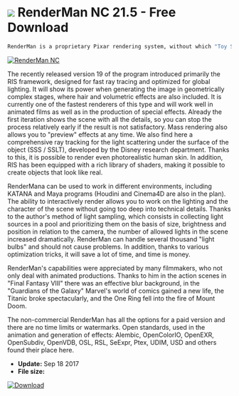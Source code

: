 # ![](https://cdn.softexe.net/static/icon/2/renderman-nc-10830.png) RenderMan NC 21.5 - Free Download

```sh
RenderMan is a proprietary Pixar rendering system, without which "Toy Story" or "Wall-E" would not be created. Now everyone can use it for free, unless they plan to make money on it and set up an account on the Forum - students, researchers, plugin developers and hobbyists, unless it is used for a commercial project. This version can also be used by film studios that want to test the system before they decide to buy it. Details can be found on the RenderMana website.
```
[![RenderMan NC](https:https://tse4.mm.bing.net/th?id=OIP.z1g6G-1fVjCbzzr8-kEk-QHaIe&pid=Api)](https://softexe.net/win/multimedia/graphics-design/renderman-nc:pRhcR.html)

The recently released version 19 of the program introduced primarily the RIS framework, designed for fast ray tracing and optimized for global lighting. It will show its power when generating the image in geometrically complex stages, where hair and volumetric effects are also included. It is currently one of the fastest renderers of this type and will work well in animated films as well as in the production of special effects. Already the first iteration shows the scene with all the details, so you can stop the process relatively early if the result is not satisfactory. Mass rendering also allows you to "preview" effects at any time. We also find here a comprehensive ray tracking for the light scattering under the surface of the object (SSS / SSLT), developed by the Disney research department. Thanks to this, it is possible to render even photorealistic human skin. In addition, RIS has been equipped with a rich library of shaders, making it possible to create objects that look like real.
 
 
 RenderMana can be used to work in different environments, including KATANA and Maya programs (Houdini and Cinema4D are also in the plan). The ability to interactively render allows you to work on the lighting and the character of the scene without going too deep into technical details. Thanks to the author's method of light sampling, which consists in collecting light sources in a pool and prioritizing them on the basis of size, brightness and position in relation to the camera, the number of allowed lights in the scene increased dramatically. RenderMan can handle several thousand "light bulbs" and should not cause problems. In addition, thanks to various optimization tricks, it will save a lot of time, and time is money.
 
 
 RenderMan's capabilities were appreciated by many filmmakers, who not only deal with animated productions. Thanks to him in the action scenes in "Final Fantasy VIII" there was an effective blur background, in the "Guardians of the Galaxy" Marvel's world of comics gained a new life, the Titanic broke spectacularly, and the One Ring fell into the fire of Mount Doom. 
 
 
 The non-commercial RenderMan has all the options for a paid version and there are no time limits or watermarks. Open standards, used in the animation and generation of effects: Alembic, OpenColorIO, OpenEXR, OpenSubdiv, OpenVDB, OSL, RSL, SeExpr, Ptex, UDIM, USD and others found their place here.


- **Update:** Sep 18 2017
- **File size:** 

[![Download](https://cdn.softexe.net/static/img/download.png)](https://softexe.net/win/multimedia/graphics-design/renderman-nc:pRhcR.html)

